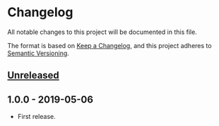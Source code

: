 # Changelog
All notable changes to this project will be documented in this file.

The format is based on [Keep a Changelog](https://keepachangelog.com/en/1.0.0/),
and this project adheres to [Semantic Versioning](https://semver.org/spec/v2.0.0.html).

## [Unreleased][unreleased]

## 1.0.0 - 2019-05-06
- First release.

[unreleased]: https://github.com/wp-pay/importer/compare/1.0.0...HEAD
